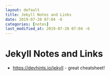 ```yaml
---
layout: default
title: Jekyll Notes and Links
date: 2019-07-20 07:04 -6
categories: [notes]
last_modified_at: 2019-07-20 07:04 -6
---
```


# Jekyll Notes and Links

- <a href="https://devhints.io/jekyll">https://devhints.io/jekyll</a> - great cheatsheet!
